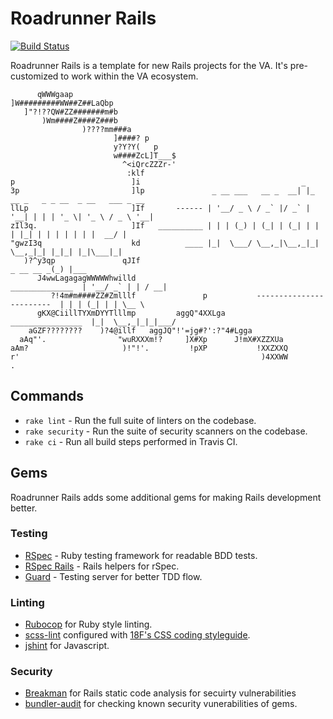 # Roadrunner Rails
[![Build Status](https://travis-ci.org/department-of-veterans-affairs/roadrunner-rails.svg?branch=master)](https://travis-ci.org/department-of-veterans-affairs/roadrunner-rails)

Roadrunner Rails is a template for new Rails projects for the VA. It's pre-customized to work within the VA ecosystem.

```                               
      qWWWgaap                    
]W#########WW##Z##LaQbp           
   ]"?!??QW#ZZ#######m#b          
       )Wm####Z####Z###b          
                )????mm###a
                       ]####? p
                       y?Y?Y(   p
                       w####ZcL]T___$
                         ^<iQrcZZZr-'
                          :klf
p                          ]i                                    _
3p                         ]lp               _ __ ___   __ _  __| |_ __ _   _ _ __  _ __   ___ _ __
llLp                       ]If       ------ | '__/ _ \ / _` |/ _` | '__| | | | '_ \| '_ \ / _ \ '__|
zIl3q.                     ]If   __________ | | | (_) | (_| | (_| | |  | |_| | | | | | | |  __/ |
"gwzI3q                    kd          ____ |_|  \___/ \__,_|\__,_|_|   \__,_|_| |_|_| |_|\___|_|
   )?^y3qp               qJIf                                                     _ __ __ _(_) |___
      J4wwLagagagWWWWWhwilld                                     ______________  | '__/ _` | | / __|
         ?!4m#m####ZZ#Zmlllf               p           ------------------------  | | | (_| | | \__ \
      gKX@CiillTYXmDYYTlllmp         aggQ"4XXLga               ________________  |_|  \__,_|_|_|___/
    aGZF????????    )?4@illf   aggJQ"!'=jg#?':?"4#Lgga
  aAq"'.                "wuRXXXm!?     ]X#Xp      J!mX#XZZXUa
aAm?                     )!"!'.         !pXP           !XXZXXQ
r'                                                      )4XXWW
.
```

## Commands
- `rake lint` - Run the full suite of linters on the codebase.
- `rake security` - Run the suite of security scanners on the codebase.
- `rake ci` - Run all build steps performed in Travis CI.

## Gems
Roadrunner Rails adds some additional gems for making Rails development better.

### Testing
- [RSpec](https://github.com/rspec/rspec) - Ruby testing framework for readable BDD tests.
- [RSpec Rails](https://github.com/rspec/rspec-rails) - Rails helpers for rSpec.
- [Guard](https://github.com/guard/guard) - Testing server for better TDD flow.

### Linting
- [Rubocop](https://github.com/bbatsov/rubocop) for Ruby style linting.
- [scss-lint](https://github.com/brigade/scss-lint) configured with [18F's CSS coding styleguide](https://pages.18f.gov/frontend/css-coding-styleguide/).
- [jshint](https://github.com/damian/jshint) for Javascript.

### Security
- [Breakman](https://github.com/presidentbeef/brakeman) for Rails static code analysis for secuirty vulnerabilities
- [bundler-audit](https://github.com/rubysec/bundler-audit) for checking known security vunerabilities of gems.
